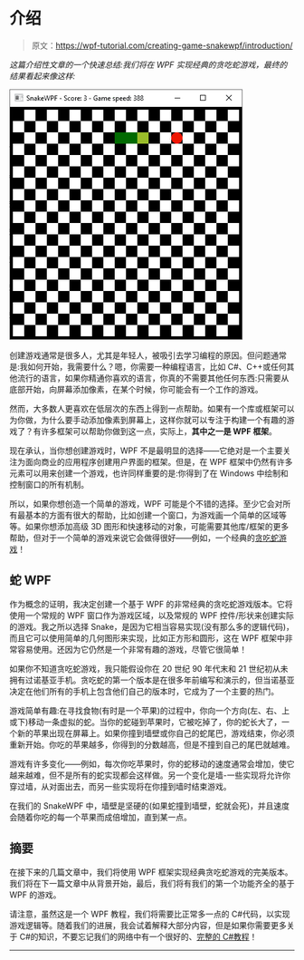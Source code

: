 # 介绍

> 原文：<https://wpf-tutorial.com/creating-game-snakewpf/introduction/>

*这篇介绍性文章的一个快速总结:我们将在 WPF 实现经典的贪吃蛇游戏，最终的结果看起来像这样:*

![](img/092f30d94f0034d22ca0806b76d34798.png "SnakeWPF - The classic Snake game implemented with the WPF framework")

创建游戏通常是很多人，尤其是年轻人，被吸引去学习编程的原因。但问题通常是:我如何开始，我需要什么？嗯，你需要一种编程语言，比如 C#、C++或任何其他流行的语言，如果你精通你喜欢的语言，你真的不需要其他任何东西:只需要从底部开始，向屏幕添加像素，在某个时候，你可能会有一个工作的游戏。

然而，大多数人更喜欢在低层次的东西上得到一点帮助。如果有一个库或框架可以为你做，为什么要手动添加像素到屏幕上，这样你就可以专注于构建一个有趣的游戏了？有许多框架可以帮助你做到这一点，实际上，**其中之一是 WPF 框架**。

现在承认，当你想创建游戏时，WPF 不是最明显的选择——它绝对是一个主要关注为面向商业的应用程序创建用户界面的框架。但是，在 WPF 框架中仍然有许多元素可以用来创建一个游戏，也许同样重要的是:你得到了在 Windows 中绘制和控制窗口的所有机制。

所以，如果你想创造一个简单的游戏，WPF 可能是个不错的选择。至少它会对所有最基本的方面有很大的帮助，比如创建一个窗口，为游戏画一个简单的区域等等。如果你想添加高级 3D 图形和快速移动的对象，可能需要其他库/框架的更多帮助，但对于一个简单的游戏来说它会做得很好——例如，一个经典的[贪吃蛇游戏](https://en.wikipedia.org/wiki/Snake_(video_game_genre))！

<input type="hidden" name="IL_IN_ARTICLE">

## 蛇 WPF

作为概念的证明，我决定创建一个基于 WPF 的非常经典的贪吃蛇游戏版本。它将使用一个常规的 WPF 窗口作为游戏区域，以及常规的 WPF 控件/形状来创建实际的游戏。我之所以选择 Snake，是因为它相当容易实现(没有那么多的逻辑代码)，而且它可以使用简单的几何图形来实现，比如正方形和圆形，这在 WPF 框架中非常容易使用。还因为它仍然是一个非常有趣的游戏，尽管它很简单！

如果你不知道贪吃蛇游戏，我只能假设你在 20 世纪 90 年代末和 21 世纪初从未拥有过诺基亚手机。贪吃蛇的第一个版本是在很多年前编写和演示的，但当诺基亚决定在他们所有的手机上包含他们自己的版本时，它成为了一个主要的热门。

游戏简单有趣:在寻找食物(有时是一个苹果)的过程中，你向一个方向(左、右、上或下)移动一条虚拟的蛇。当你的蛇碰到苹果时，它被吃掉了，你的蛇长大了，一个新的苹果出现在屏幕上。如果你撞到墙壁或你自己的蛇尾巴，游戏结束，你必须重新开始。你吃的苹果越多，你得到的分数越高，但是不撞到自己的尾巴就越难。

游戏有许多变化——例如，每次你吃苹果时，你的蛇移动的速度通常会增加，使它越来越难，但不是所有的蛇实现都会这样做。另一个变化是墙-一些实现将允许你穿过墙，从对面出去，而另一些实现将在你撞到墙时结束游戏。

在我们的 SnakeWPF 中，墙壁是坚硬的(如果蛇撞到墙壁，蛇就会死)，并且速度会随着你吃的每一个苹果而成倍增加，直到某一点。

## 摘要

在接下来的几篇文章中，我们将使用 WPF 框架实现经典贪吃蛇游戏的完美版本。我们将在下一篇文章中从背景开始，最后，我们将有我们的第一个功能齐全的基于 WPF 的游戏。

请注意，虽然这是一个 WPF 教程，我们将需要比正常多一点的 C#代码，以实现游戏逻辑等。随着我们的进展，我会试着解释大部分内容，但是如果你需要更多关于 C#的知识，不要忘记我们的网络中有一个很好的、[完整的 C#教程](https://csharp.net-tutorials.com/)！

* * *